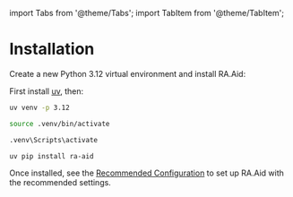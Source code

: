 import Tabs from '@theme/Tabs';
import TabItem from '@theme/TabItem';

# Installation

Create a new Python 3.12 virtual environment and install RA.Aid:

First install [uv](https://docs.astral.sh/uv/getting-started/installation/), then:

```bash
uv venv -p 3.12
```

<Tabs groupId="operating-system">
  <TabItem value="unix" label="Unix/macOS">

```bash
source .venv/bin/activate
```

  </TabItem>
  <TabItem value="windows" label="Windows">

```bash
.venv\Scripts\activate
```

  </TabItem>
</Tabs>

```bash
uv pip install ra-aid
```

Once installed, see the [Recommended Configuration](recommended) to set up RA.Aid with the recommended settings.
